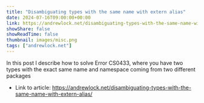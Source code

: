 ```yaml
---
title: "Disambiguating types with the same name with extern alias"
date: 2024-07-16T09:00:00+00:00
link: https://andrewlock.net/disambiguating-types-with-the-same-name-with-extern-alias/
showShare: false
showReadTime: false
thumbnail: images/misc.png
tags: ["andrewlock.net"]
---
```

In this post I describe how to solve Error CS0433, where you have two types with the exact same name and namespace coming from two different packages

- Link to article: https://andrewlock.net/disambiguating-types-with-the-same-name-with-extern-alias/